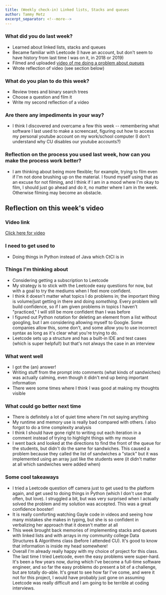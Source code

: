 ```yaml
---
title: (Weekly check-in) Linked lists, Stacks and queues
author: Tammy Metz
excerpt_separator: <!--more-->
---
```


### What did you do last week?
- Learned about linked lists, stacks and queues
- Became familiar with Leetcode (I have an account, but don't seem to have history from last time I was on it, in 2018 or 2019)
- Filmed and uploaded [video of me doing a problem about queues](https://www.youtube.com/watch?v=XHZKYtCZTV4)
- Wrote reflection of video (see section below)
<!--more-->

### What do you plan to do this week?
- Review trees and binary search trees
- Choose a question and film it
- Write my second reflection of a video

### Are there any impediments in your way?
- I think I discovered and overcame a few this week -- remembering what software I last used to make a screencast, figuring out how to access my personal youtube account on my work/school computer (I don't understand why CU disables our youtube accounts?)

### Reflection on the process you used last week, how can you make the process work better?
- I am thinking about being more flexible; for example, trying to film even if I'm not done brushing up on the material.  I found myself using that as an excuse for not filming, and I think if I am in a mood where I'm okay to film, I should just go ahead and do it, no matter where I am in the week.  Otherwise filming may become an obstacle.


## Reflection on this week's video

### Video link
[Click here for video](https://www.youtube.com/watch?v=XHZKYtCZTV4)

### I need to get used to
- Doing things in Python instead of Java which CtCI is in

### Things I'm thinking about
- Considering getting a subscription to Leetcode
- My strategy is to stick with the Leetcode easy questions for now, but with a goal to try the mediums when I feel more confident.
- I think it doesn't matter what topics I do problems in; the important thing is volume/just getting in there and doing *something*.  Every problem will build confidence, so if I am given problems in topics I haven't "practiced," I will still be more confident than I was before
- I figured out Python notation for deleting an element from a list without googling, but I am considering allowing myself to Google.  Some companies allow this, some don't, and some allow you to use incorrect syntax as long as it's clear what you're trying to do.
- Leetcode sets up a structure and has a built-in IDE and test cases (which is super helpful!) but that's not always the case in an interview

### What went well
- I got the (an) answer!
- Writing stuff from the prompt into comments (what kinds of sandwiches) was actually calming, even though it didn't end up being important information
- There were some times where I think I was good at making my thoughts visible

### What could go better next time
- There is definitely a lot of quiet time where I'm not saying anything
- My runtime and memory use is really bad compared with others.  I also forgot to do a time complexity analysis
- I think I should have gone right to writing out each iteration in a comment instead of trying to highlight things with my mouse
- I went back and looked at the directions to find the front of the queue for the students, but didn't do the same for sandwiches.  This caused a problem because they called the list of sandwiches a "stack" but it was implemented using an array just like the students were (it didn't matter at all which sandwiches were added when)

### Some cool takeaways
- I tried a Leetcode question off camera just to get used to the platform again, and get used to doing things in Python (which I don't use that often, but love).  I struggled a bit, but was very surprised when I actually solved the problem and my solution was accepted.  This was a great confidence booster!
- It is really comforting watching Gayle code in videos and seeing how many mistakes she makes in typing, but she is so confident in verbalizing her approach that it doesn't matter at all
- This week brought back memories of implementing stacks and queues with linked lists and with arrays in my community college Data Structures & Algorithms class (before I attended CU).  It's good to know that information is inside my head somewhere!
- Overall I'm already really happy with my choice of project for this class.  The last time I tried Leetcode, even the easy problems were super-hard.  It's been a few years now, during which I've become a full-time software engineer, and so far the easy problems do present a bit of a challenge, but are totally do-able.  It's great to see how far I've come, and were it not for this project, I would have probably just gone on assuming Leetcode was really difficult and I am going to be terrible at coding interviews.